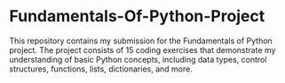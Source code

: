 # Fundamentals-Of-Python-Project
This repository contains my submission for the Fundamentals of Python project. The project consists of 15 coding exercises that demonstrate my understanding of basic Python concepts, including data types, control structures, functions, lists, dictionaries, and more.
